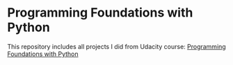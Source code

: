 # Programming Foundations with Python
This repository includes all projects I did from Udacity course: [Programming Foundations with Python](https://classroom.udacity.com/nanodegrees/nd004/)
